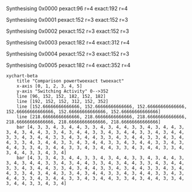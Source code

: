 Synthesising 0x0000 pexact:96 r=4 exact:192 r=4

Synthesising 0x0001 pexact:152 r=3 exact:152 r=3

Synthesising 0x0002 pexact:152 r=3 exact:152 r=3

Synthesising 0x0003 pexact:182 r=4 exact:312 r=4

Synthesising 0x0004 pexact:152 r=3 exact:152 r=3

Synthesising 0x0005 pexact:182 r=4 exact:352 r=4

```mermaid
xychart-beta
    title "Comparison powertwoexact twoexact"
    x-axis [0, 1, 2, 3, 4, 5]
    y-axis "Switching Activity" 0-->352
    line [96, 152, 152, 182, 152, 182]
    line [192, 152, 152, 312, 152, 352]
    line [152.66666666666666, 152.66666666666666, 152.66666666666666, 152.66666666666666, 152.66666666666666, 152.66666666666666]
    line [218.66666666666666, 218.66666666666666, 218.66666666666666, 218.66666666666666, 218.66666666666666, 218.66666666666666]
    bar [4, 3, 3, 4, 3, 4, 4, 3, 3, 4, 3, 4, 4, 3, 3, 4, 3, 4, 4, 3, 3, 4, 3, 4, 4, 3, 3, 4, 3, 4, 4, 3, 3, 4, 3, 4, 4, 3, 3, 4, 3, 4, 4, 3, 3, 4, 3, 4, 4, 3, 3, 4, 3, 4, 4, 3, 3, 4, 3, 4, 4, 3, 3, 4, 3, 4, 4, 3, 3, 4, 3, 4, 4, 3, 3, 4, 3, 4, 4, 3, 3, 4, 3, 4, 4, 3, 3, 4, 3, 4, 4, 3, 3, 4, 3, 4, 4, 3, 3, 4, 3, 4, 4, 3, 3, 4, 3, 4, 4, 3, 3, 4, 3, 4, 4, 3, 3, 4, 3, 4]
    bar [4, 3, 3, 4, 3, 4, 4, 3, 3, 4, 3, 4, 4, 3, 3, 4, 3, 4, 4, 3, 3, 4, 3, 4, 4, 3, 3, 4, 3, 4, 4, 3, 3, 4, 3, 4, 4, 3, 3, 4, 3, 4, 4, 3, 3, 4, 3, 4, 4, 3, 3, 4, 3, 4, 4, 3, 3, 4, 3, 4, 4, 3, 3, 4, 3, 4, 4, 3, 3, 4, 3, 4, 4, 3, 3, 4, 3, 4, 4, 3, 3, 4, 3, 4, 4, 3, 3, 4, 3, 4, 4, 3, 3, 4, 3, 4, 4, 3, 3, 4, 3, 4, 4, 3, 3, 4, 3, 4, 4, 3, 3, 4, 3, 4, 4, 3, 3, 4, 3, 4]
```

